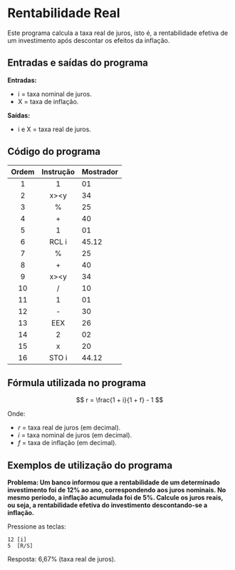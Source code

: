 # Rentabilidade Real

Este programa calcula a taxa real de juros, isto é, a rentabilidade efetiva de um investimento após descontar os efeitos da inflação.

## Entradas e saídas do programa

**Entradas:**
- i = taxa nominal de juros.
- X = taxa de inflação.

**Saídas:**
- i e X = taxa real de juros.

## Código do programa

| Ordem | Instrução | Mostrador |
| :---: | :-------: | --------- |
|   1   |     1     | 01        |
|   2   |   x><y    | 34        |
|   3   |     %     | 25        |
|   4   |     +     | 40        |
|   5   |     1     | 01        |
|   6   |   RCL i   | 45.12     |
|   7   |     %     | 25        |
|   8   |     +     | 40        |
|   9   |   x><y    | 34        |
|  10   |     /     | 10        |
|  11   |     1     | 01        |
|  12   |     -     | 30        |
|  13   |    EEX    | 26        |
|  14   |     2     | 02        |
|  15   |     x     | 20        |
|  16   |   STO i   | 44.12     |

## Fórmula utilizada no programa

$$
r = \frac{1 + i}{1 + f} - 1
$$

Onde:

- $r$ = taxa real de juros (em decimal).
- $i$ = taxa nominal de juros (em decimal).
- $f$ = taxa de inflação (em decimal).

## Exemplos de utilização do programa

**Problema: Um banco informou que a rentabilidade de um determinado investimento foi de 12% ao ano, correspondendo aos juros nominais. No mesmo período, a inflação acumulada foi de 5%. Calcule os juros reais, ou seja, a rentabilidade efetiva do investimento descontando-se a inflação.**

Pressione as teclas:
```
12 [i]
5  [R/S]
```

Resposta: 6,67% (taxa real de juros).
